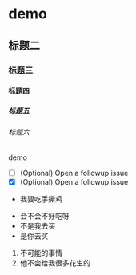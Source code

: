 # demo
## 标题二
### 标题三
#### 标题四
##### 标题五
###### 标题六
demo

- [ ] \(Optional) Open a followup issue
- [x] \(Optional) Open a followup issue

- 我要吃手撕鸡
* 会不会不好吃呀
* 不是我去买
* 是你去买

1. 不可能的事情
2. 他不会给我很多花生的

